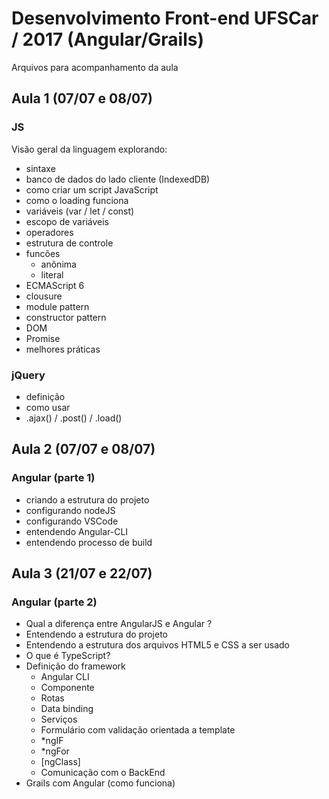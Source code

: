 # Desenvolvimento Front-end UFSCar / 2017 (Angular/Grails)

Arquivos para acompanhamento da aula


## Aula 1 (07/07 e 08/07)

### JS
Visão geral da linguagem explorando:
- sintaxe
- banco de dados do lado cliente (IndexedDB)
- como criar um script JavaScript
- como o loading funciona
- variáveis (var / let / const)
- escopo de variáveis
- operadores
- estrutura de controle
- funcões
	- anônima
	- literal
- ECMAScript 6
- clousure
- module pattern
- constructor pattern
- DOM
- Promise
- melhores práticas

### jQuery
- definição
- como usar
- .ajax() / .post() / .load()


## Aula 2 (07/07 e 08/07)

### Angular (parte 1)
- criando a estrutura do projeto
- configurando nodeJS
- configurando VSCode
- entendendo Angular-CLI
- entendendo processo de build


## Aula 3 (21/07 e 22/07)

### Angular (parte 2)
- Qual a diferença entre AngularJS e Angular ?
- Entendendo a estrutura do projeto
- Entendendo a estrutura dos arquivos HTML5 e CSS a ser usado
- O que é TypeScript?
- Definição do framework
	- Angular CLI
	- Componente
	- Rotas
	- Data binding
	- Serviços
	- Formulário com validação orientada a template
	- *ngIF
	- *ngFor 
	- [ngClass]
	- Comunicação com o BackEnd
- Grails com Angular (como funciona)




